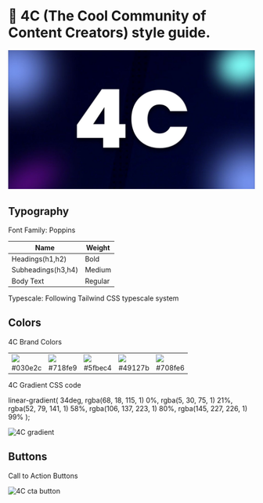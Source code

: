 # :gem: 4C (The Cool Community of Content Creators) style guide.

<img src='./mediakit/4c_banner.jpg' alt='4C logo'>




## Typography 

Font Family: Poppins

| Name          | Weight | 
| ------------- | ------------- |
| Headings(h1,h2) |Bold|
| Subheadings(h3,h4) |Medium|
| Body Text |Regular|

Typescale: Following Tailwind CSS typescale system

## Colors

4C Brand Colors

<table>
    <tr>
        <td><img src="http://placehold.jp/030e2c/ffffff/80x80.png?text=%20"> <br>#030e2c</td>
        <td><img src="http://placehold.jp/718fe9/ffffff/80x80.png?text=%20"> <br>#718fe9</td>
        <td><img src="http://placehold.jp/5fbec4/ffffff/80x80.png?text=%20"> <br>#5fbec4</td>
        <td><img src="http://placehold.jp/49127b/ffffff/80x80.png?text=%20"> <br>#49127b</td>
        <td><img src="http://placehold.jp/708fe6/ffffff/80x80.png?text=%20"> <br>#708fe6</td>
    </tr>
</table>

4C Gradient CSS code

linear-gradient( 34deg, rgba(68, 18, 115, 1) 0%, rgba(5, 30, 75, 1) 21%, rgba(52, 79, 141, 1) 58%, rgba(106, 137, 223, 1) 80%, rgba(145, 227, 226, 1) 99% );

<img src='https://ik.imagekit.io/u33i3sss0/4c/4c_gradient_iEc5YnyaL.png?ik-sdk-version=javascript-1.4.3&updatedAt=1669915186734' alt='4C gradient'>

## Buttons

Call to Action Buttons

<img src='https://ik.imagekit.io/u33i3sss0/4c/Screenshot_2022-12-01_at_12-46-50_4C_-_Creator_Community_RFydcD8tX.png?ik-sdk-version=javascript-1.4.3&updatedAt=1669916827713' alt='4C cta button'>



